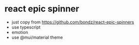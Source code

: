 # react epic spinner

- just copy from https://github.com/bondz/react-epic-spinners
- use typescript
- emotion
- use @mui/material theme
